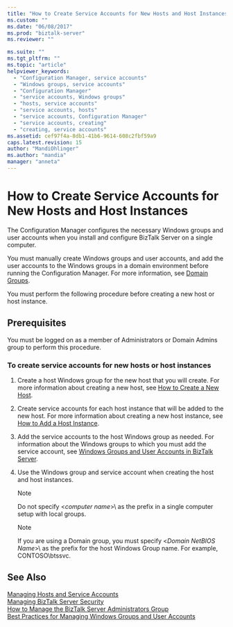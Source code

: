 ```yaml
---
title: "How to Create Service Accounts for New Hosts and Host Instances | Microsoft Docs"
ms.custom: ""
ms.date: "06/08/2017"
ms.prod: "biztalk-server"
ms.reviewer: ""

ms.suite: ""
ms.tgt_pltfrm: ""
ms.topic: "article"
helpviewer_keywords: 
  - "Configuration Manager, service accounts"
  - "Windows groups, service accounts"
  - "Configuration Manager"
  - "service accounts, Windows groups"
  - "hosts, service accounts"
  - "service accounts, hosts"
  - "service accounts, Configuration Manager"
  - "service accounts, creating"
  - "creating, service accounts"
ms.assetid: cef97f4a-8db1-41b6-9614-608c2fbf59a9
caps.latest.revision: 15
author: "MandiOhlinger"
ms.author: "mandia"
manager: "anneta"
---
```

# How to Create Service Accounts for New Hosts and Host Instances
The Configuration Manager configures the necessary Windows groups and user accounts when you install and configure BizTalk Server on a single computer.  
  
 You must manually create Windows groups and user accounts, and add the user accounts to the Windows groups in a domain environment before running the Configuration Manager. For more information, see [Domain Groups](../core/domain-groups.md).  
  
 You must perform the following procedure before creating a new host or host instance.  
  
## Prerequisites  
 You must be logged on as a member of Administrators or Domain Admins group to perform this procedure.  
  
### To create service accounts for new hosts or host instances  
  
1.  Create a host Windows group for the new host that you will create. For more information about creating a new host, see [How to Create a New Host](../core/how-to-create-a-new-host.md).  
  
2.  Create service accounts for each host instance that will be added to the new host. For more information about creating a new host instance, see [How to Add a Host Instance](../core/how-to-add-a-host-instance.md).  
  
3.  Add the service accounts to the host Windows group as needed. For information about the Windows groups to which you must add the service account, see [Windows Groups and User Accounts in BizTalk Server](../core/windows-groups-and-user-accounts-in-biztalk-server.md).  
  
4.  Use the Windows group and service account when creating the host and host instances.  
  
    > [!NOTE]
    >  Do not specify \<*computer name*\>\ as the prefix in a single computer setup with local groups.  
  
    > [!NOTE]
    >  If you are using a Domain group, you must specify \<*Domain NetBIOS Name*\>\ as the prefix for the host Windows Group name. For example, CONTOSO\btssvc.  
  
## See Also  
 [Managing Hosts and Service Accounts](../core/managing-hosts-and-service-accounts.md)   
 [Managing BizTalk Server Security](../core/managing-biztalk-server-security.md)   
 [How to Manage the BizTalk Server Administrators Group](../core/how-to-manage-the-biztalk-server-administrators-group.md)   
 [Best Practices for Managing Windows Groups and User Accounts](../core/best-practices-for-managing-windows-groups-and-user-accounts.md)
